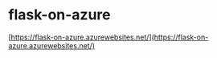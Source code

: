 # flask-on-azure

[https://flask-on-azure.azurewebsites.net/](https://flask-on-azure.azurewebsites.net/)

